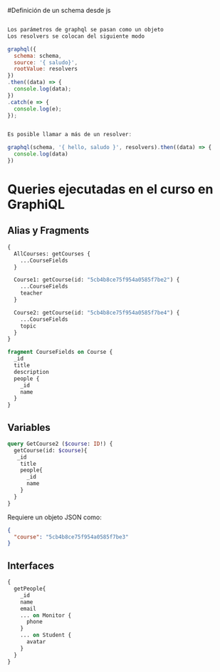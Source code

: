 #Definición de un schema desde js

```js

Los parámetros de graphql se pasan como un objeto
Los resolvers se colocan del siguiente modo

graphql({
  schema: schema,
  source: '{ saludo}',
  rootValue: resolvers
})
.then((data) => {
  console.log(data);
})
.catch(e => {
  console.log(e);
});


Es posible llamar a más de un resolver:

graphql(schema, '{ hello, saludo }', resolvers).then((data) => {
  console.log(data)
})

```

# Queries ejecutadas en el curso en GraphiQL

## Alias y Fragments

```graphql
{
  AllCourses: getCourses {
    ...CourseFields
  }

  Course1: getCourse(id: "5cb4b8ce75f954a0585f7be2") {
    ...CourseFields
    teacher
  }

  Course2: getCourse(id: "5cb4b8ce75f954a0585f7be4") {
    ...CourseFields
    topic
  }
}

fragment CourseFields on Course {
  _id
  title
  description
  people {
    _id
    name
  }
}
```

## Variables

```graphql
query GetCourse2 ($course: ID!) {
  getCourse(id: $course){
   _id
    title
    people{
      _id
      name
    }
  }
}
```
Requiere un objeto JSON como:

```json
{
  "course": "5cb4b8ce75f954a0585f7be3"
}
```
## Interfaces

```graphql
{
  getPeople{
    _id
    name
    email
    ... on Monitor {
      phone
    }
    ... on Student {
      avatar
    }
  }
}
```